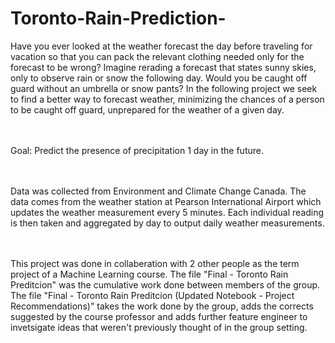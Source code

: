# Toronto-Rain-Prediction-

Have you ever looked at the weather forecast the day before traveling for vacation so that you can pack the relevant clothing needed only for the forecast to be wrong? Imagine rerading a forecast that states sunny skies, only to observe rain or snow the following day. Would you be caught off guard without an umbrella or snow pants? In the following project we seek to find a better way to forecast weather, minimizing the chances of a person to be caught off guard, unprepared for the weather of a given day.  

<br></br>
Goal: Predict the presence of precipitation 1 day in the future.

<br></br>
Data was collected from Environment and Climate Change Canada. The data comes from the weather station at Pearson International Airport which updates the weather measurement every 5 minutes.  Each individual reading is then taken and aggregated by day to output daily weather measurements.

<br></br>
This project was done in collaberation with 2 other people as the term project of a Machine Learning course. The file "Final - Toronto Rain Preditcion" was the cumulative work done between members of the group. The file "Final - Toronto Rain Preditcion (Updated Notebook - Project Recommendations)" takes the work done by the group, adds the corrects suggested by the course professor and adds further feature engineer to invetsigate ideas that weren't previously thought of in the group setting. 
